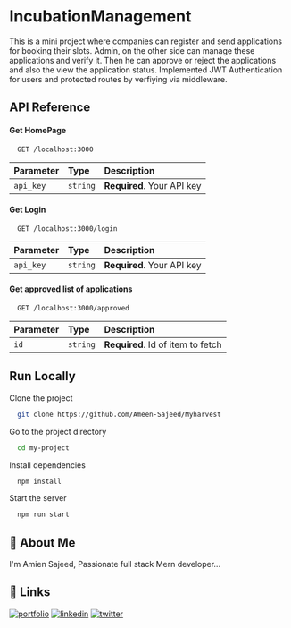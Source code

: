 # IncubationManagement

This is a mini project where companies can register and send applications for booking their slots. Admin, on the other side can manage these applications and verify it.
Then he can approve or reject the applications and also the view the application status. Implemented JWT Authentication for users and protected routes by verfiying via middleware.


## API Reference



#### Get HomePage

```http
  GET /localhost:3000
```

| Parameter | Type     | Description                |
| :-------- | :------- | :------------------------- |
| `api_key` | `string` | **Required**. Your API key |

#### Get Login

```http
  GET /localhost:3000/login
```

| Parameter | Type     | Description                |
| :-------- | :------- | :------------------------- |
| `api_key` | `string` | **Required**. Your API key |




#### Get approved list of applications

```http
  GET /localhost:3000/approved
```

| Parameter | Type     | Description                       |
| :-------- | :------- | :-------------------------------- |
| `id`      | `string` | **Required**. Id of item to fetch |


## Run Locally

Clone the project

```bash
  git clone https://github.com/Ameen-Sajeed/Myharvest
```

Go to the project directory

```bash
  cd my-project
```

Install dependencies

```bash
  npm install
```

Start the server

```bash
  npm run start
```


## 🚀 About Me
I'm Amien Sajeed, Passionate full stack Mern developer...


## 🔗 Links
[![portfolio](https://img.shields.io/badge/my_portfolio-000?style=for-the-badge&logo=ko-fi&logoColor=white)](https://ameen-sajeed.github.io/Myportfolioo/)
[![linkedin](https://img.shields.io/badge/linkedin-0A66C2?style=for-the-badge&logo=linkedin&logoColor=white)](https://www.linkedin.com/in/muhammed-amien-83bba71ba/)
[![twitter](https://img.shields.io/badge/twitter-1DA1F2?style=for-the-badge&logo=twitter&logoColor=white)](https://mobile.twitter.com/AmienSajeed)
